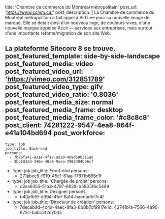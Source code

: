 title: 'Chambre de commerce du Montréal métropolitain'
post_url: 'https://www.ccmm.ca/'
post_description: |
  La Chambre de commerce du Montréal métropolitain a fait appel à Sid Lee pour sa nouvelle image de marque. Elle se dotait ainsi d’un nouveau logo, de couleurs vives, d’une nouvelle marque appelée Acclr — services aux entreprises, mais surtout d’une importante refonte/migration de son site Web.
  
  La plateforme Sitecore 8 se trouve.
post_featured_template: side-by-side-landscape
post_featured_media: video
post_featured_video_url: 'https://vimeo.com/312851789'
post_featured_video_type: gifv
post_featured_video_ratio: '0.8036'
post_featured_media_size: normal
post_featured_media_frame: desktop
post_featured_media_frame_color: '#c8c8c8'
post_client: 74281222-9547-4ea8-864f-e41a104bd694
post_workforce:
  -
    type: job
    job_title: Back-end
    persons:
      - 7b76f141-931e-4f17-ad20-469d590311a0
      - 3bb2d3dd-346e-40a8-9eea-3982484bb6cf
  -
    type: job
    job_title: Front-end
    persons:
      - 271abec5-f919-45c1-81aa-f787fb665c1f
  -
    type: job
    job_title: 'Chargée de projet'
    persons:
      - c3aa6355-51b3-4797-8828-b5805f6c5499
  -
    type: job
    job_title: Designer
    persons:
      - b40afbf9-d394-4fef-8a14-baedadbf7c4f
  -
    type: job
    job_title: 'Directeur de création'
    persons:
      - 7decab9d-4c4a-4aec-8fa3-8b8b7cf9917e
id: 42741b1a-7566-4a90-875c-babc3f2c70d5
